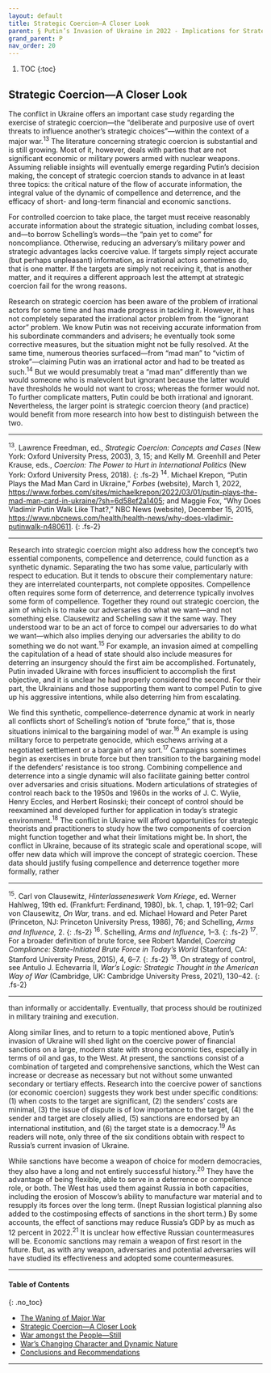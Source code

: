 ```yaml
---
layout: default
title: Strategic Coercion—A Closer Look
parent: § Putin’s Invasion of Ukraine in 2022 - Implications for Strategic Studies 
grand_parent: P
nav_order: 20 
---
```

<style>
.dont-break-out {
  /* These are technically the same, but use both */
  overflow-wrap: break-word;
  word-wrap: break-word;

     -ms-word-break: break-all;
  /* This is the dangerous one in WebKit, as it breaks things wherever */
  word-break: break-all;
  /* Instead use this non-standard one: */
  word-break: break-word;
}

.youtube-container {
    position: relative;
    width: 100%;
    height: 0;
    padding-bottom: 56.25%;
}
.youtube-video {
    position: absolute;
    top: 0;
    left: 0;
    width: 100%;
    height: 100%;
}

</style>

<div class="dont-break-out" markdown="1">

1. TOC
{:toc}

## Strategic Coercion—A Closer Look
The conflict in Ukraine offers an important case study regarding the exercise of strategic coercion—the “deliberate and purposive use of overt threats to influence another’s strategic choices”—within the context of a major war.<sup>13</sup> The literature concerning strategic coercion is substantial and is still growing. Most of it, however, deals with parties that are not significant economic or military powers armed with nuclear weapons. Assuming reliable insights will eventually emerge regarding Putin’s decision making, the concept of strategic coercion stands to advance in at least three topics: the critical nature of the flow of accurate information, the integral value of the dynamic of compellence and deterrence, and the efficacy of short- and long-term financial and economic sanctions.

For controlled coercion to take place, the target must receive reasonably accurate information about the strategic situation, including combat losses, and—to borrow Schelling’s words—the “pain yet to come” for noncompliance. Otherwise, reducing an adversary’s military power and strategic advantages lacks coercive value. If targets simply reject accurate (but perhaps unpleasant) information, as irrational actors sometimes do, that is one matter. If the targets are simply not receiving it, that is another matter, and it requires a different approach lest the attempt at strategic coercion fail for the wrong reasons.

Research on strategic coercion has been aware of the problem of irrational actors for some time and has made progress in tackling it. However, it has not completely separated the irrational actor problem from the “ignorant actor” problem. We know Putin was not receiving accurate information from his subordinate commanders and advisers; he eventually took some corrective measures, but the situation might not be fully resolved. At the same time, numerous theories surfaced—from “mad man” to “victim of stroke”—claiming Putin was an irrational actor and had to be treated as such.<sup>14</sup> But we would presumably treat a “mad man” differently than we would someone who is malevolent but ignorant because the latter would have thresholds he would not want to cross; whereas the former would not. To further complicate matters, Putin could be both irrational and ignorant. Nevertheless, the larger point is strategic coercion theory (and practice) would benefit from more research into how best to distinguish between the two.

***
<sup>13</sup>. Lawrence Freedman, ed., *Strategic Coercion: Concepts and Cases* (New York: Oxford University Press, 2003), 3, 15; and Kelly M. Greenhill and Peter Krause, eds., *Coercion: The Power to Hurt in International Politics* (New York: Oxford University Press, 2018). 
{: .fs-2}
<sup>14</sup>. Michael Krepon, “Putin Plays the Mad Man Card in Ukraine,” *Forbes* (website), March 1, 2022, https://www.forbes.com/sites/michaelkrepon/2022/03/01/putin-plays-the-mad-man-card-in-ukraine/?sh=6d58ef2a1405; and Maggie Fox, “Why Does Vladimir Putin Walk Like That?,” NBC News (website), December 15, 2015, https://www.nbcnews.com/health/health-news/why-does-vladimir-putinwalk-n480611.
{: .fs-2}
***

Research into strategic coercion might also address how the concept’s two essential components, compellence and deterrence, could function as a synthetic dynamic. Separating the two has some value, particularly with respect to education. But it tends to obscure their complementary nature: they are interrelated counterparts, not complete opposites. Compellence often requires some form of deterrence, and deterrence typically involves some form of compellence. Together they round out strategic coercion, the aim of which is to make our adversaries do what we want—and not something else. Clausewitz and Schelling saw it the same way. They understood war to be an act of force to compel our adversaries to do what we want—which also implies denying our adversaries the ability to do something we do not want.<sup>15</sup> For example, an invasion aimed at compelling the capitulation of a head of state should also include measures for deterring an insurgency should the first aim be accomplished. Fortunately, Putin invaded Ukraine with forces insufficient to accomplish the first objective, and it is unclear he had properly considered the second. For their part, the Ukrainians and those supporting them want to compel Putin to give up his aggressive intentions, while also deterring him from escalating.

We find this synthetic, compellence-deterrence dynamic at work in nearly all conflicts short of Schelling’s notion of “brute force,” that is, those situations inimical to the bargaining model of war.<sup>16</sup> An example is using military force to perpetrate genocide, which eschews arriving at a negotiated settlement or a bargain of any sort.<sup>17</sup> Campaigns sometimes begin as exercises in brute force but then transition to the bargaining model if the defenders’ resistance is too strong. Combining compellence and deterrence into a single dynamic will also facilitate gaining better control over adversaries and crisis situations. Modern articulations of strategies of control reach back to the 1950s and 1960s in the works of J. C. Wylie, Henry Eccles, and Herbert Rosinski; their concept of control should be reexamined and developed further for application in today’s strategic environment.<sup>18</sup> The conflict in Ukraine will afford opportunities for strategic theorists and practitioners to study how the two components of coercion might function together and what their limitations might be. In short, the conflict in Ukraine, because of its strategic scale and operational scope, will offer new data which will improve the concept of strategic coercion. These data should justify fusing compellence and deterrence together more formally, rather

***
<sup>15</sup>. Carl von Clausewitz, *Hinterlasseneswerk Vom Kriege*, ed. Werner Hahlweg, 19th ed. (Frankfurt: Ferdinand, 1980), bk. 1, chap. 1, 191–92; Carl von Clausewitz, *On War,* trans. and ed. Michael Howard and Peter Paret (Princeton, NJ: Princeton University Press, 1986), 76; and Schelling, *Arms and Influence,* 2. 
{: .fs-2}
<sup>16</sup>. Schelling, *Arms and Influence,* 1–3. 
{: .fs-2}
<sup>17</sup>. For a broader definition of brute force, see Robert Mandel, *Coercing Compliance: State-Initiated Brute Force in Today’s World* (Stanford, CA: Stanford University Press, 2015), 4, 6–7. 
{: .fs-2}
<sup>18</sup>. On strategy of control, see Antulio J. Echevarria II, *War’s Logic: Strategic Thought in the American Way of War* (Cambridge, UK: Cambridge University Press, 2021), 130–42.
{: .fs-2}
***

than informally or accidentally. Eventually, that process should be routinized in military training and execution.

Along similar lines, and to return to a topic mentioned above, Putin’s invasion of Ukraine will shed light on the coercive power of financial sanctions on a large, modern state with strong economic ties, especially in terms of oil and gas, to the West. At present, the sanctions consist of a combination of targeted and comprehensive sanctions, which the West can increase or decrease as necessary but not without some unwanted secondary or tertiary effects. Research into the coercive power of sanctions (or economic coercion) suggests they work best under specific conditions: (1) when costs to the target are significant, (2) the senders’ costs are minimal, (3) the issue of dispute is of low importance to the target, (4) the sender and target are closely allied, (5) sanctions are endorsed by an international institution, and (6) the target state is a democracy.<sup>19</sup> As readers will note, only three of the six conditions obtain with respect to Russia’s current invasion of Ukraine.

While sanctions have become a weapon of choice for modern democracies, they also have a long and not entirely successful history.<sup>20</sup> They have the advantage of being flexible, able to serve in a deterrence or compellence role, or both. The West has used them against Russia in both capacities, including the erosion of Moscow’s ability to manufacture war material and to resupply its forces over the long term. (Inept Russian logistical planning also added to the costimposing effects of sanctions in the short term.) By some accounts, the effect of sanctions may reduce Russia’s GDP by as much as 12 percent in 2022.<sup>21</sup> It is unclear how effective Russian countermeasures will be. Economic sanctions may remain a weapon of first resort in the future. But, as with any weapon, adversaries and potential adversaries will have studied its effectiveness and adopted some countermeasures.

***

#### Table of Contents
{: .no_toc}

<ul><li> <a href="/docs/P/Putin’s-Invasion-of-Ukraine-in-2022-Implications-for-Strategic-Studies-1/">
The Waning of Major War</a></li><li> <a href="/docs/P/Putin’s-Invasion-of-Ukraine-in-2022-Implications-for-Strategic-Studies-2/">
Strategic Coercion—A Closer Look</a></li><li> <a href="/docs/P/Putin’s-Invasion-of-Ukraine-in-2022-Implications-for-Strategic-Studies-3/">
War amongst the People—Still</a></li><li> <a href="/docs/P/Putin’s-Invasion-of-Ukraine-in-2022-Implications-for-Strategic-Studies-4/">
War’s Changing Character and Dynamic Nature</a></li><li> <a href="/docs/P/Putin’s-Invasion-of-Ukraine-in-2022-Implications-for-Strategic-Studies-5/">
Conclusions and Recommendations</a></li></ul>

***

</div>
